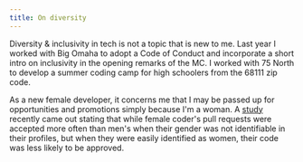 ```yaml
---
title: On diversity
---
```


Diversity & inclusivity in tech is not a topic that is new to me. Last year I worked with Big Omaha to adopt a Code of Conduct and incorporate a short intro on inclusivity in the opening remarks of the MC. I worked with 75 North to develop a summer coding camp for high schoolers from the 68111 zip code. 

As a new female developer, it concerns me that I may be passed up for opportunities and promotions simply because I'm a woman. A <a href="http://www.theguardian.com/technology/2016/feb/12/women-considered-better-coders-hide-gender-github">study</a> recently came out stating that while female coder's pull requests were accepted more often than men's when their gender was not identifiable in their profiles, but when they were easily identified as women, their code was less likely to be approved.